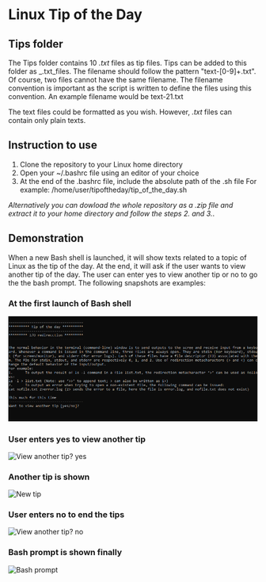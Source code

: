 # Linux Tip of the Day
## Tips folder
The Tips folder contains 10 _.txt_ files as tip files. Tips can be added to this folder as _.txt_files. The filename should follow the pattern "text-[0-9]\+.txt". Of course, two files cannot have the same filename. The filename convention is important as the script is written to define the files using this convention. An example filename would be text-21.txt

The text files could be formatted as you wish. However, _.txt_ files can contain only plain texts. 
## Instruction to use
1. Clone the repository to your Linux home directory
2. Open your ~/.bashrc file using an editor of your choice
3. At the end of the .bashrc file, include the absolute path of the .sh file 
For example: /home/user/tipoftheday/tip_of_the_day.sh

_Alternatively you can dowload the whole repository as a .zip file and extract it to your home directory and follow the steps 2. and 3._. 
## Demonstration
When a new Bash shell is launched, it will show texts related to a topic of Linux as the tip of the day. At the end, it will ask if the user wants to view another tip of the day. The user can enter yes to view another tip or no to go the the bash prompt. The following snapshots are examples:
### At the first launch of Bash shell
![Tip-at-launch](/screenshots/tip_at_launch.png)

### User enters yes to view another tip
![View another tip? yes](https://gitlab.tamk.cloud/servtec-services-2021/linux-tip-of-the-day-v1/-/tree/master/screenshots/tip_next_yes.png "View another tip? yes")

### Another tip is shown
![New tip](https://gitlab.tamk.cloud/servtec-services-2021/linux-tip-of-the-day-v1/-/tree/master/screenshots/tip_next.png)

### User enters no to end the tips
![View another tip? no](https://gitlab.tamk.cloud/servtec-services-2021/linux-tip-of-the-day-v1/-/tree/master/screenshots/tip_next_no.png)

### Bash prompt is shown finally
![Bash prompt](https://gitlab.tamk.cloud/servtec-services-2021/linux-tip-of-the-day-v1/-/tree/master/screenshots/tip_next_yes.png)
